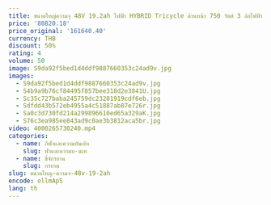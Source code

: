 ```yaml
---
title: ขนาดใหญ่ความจุ 48V 19.2ah ไฟฟ้า HYBRID Tricycle ด้านหน้า 750 วัตต์ 3 ล้อไฟฟ้า Freight จักรยาน 24 นิ้วไขมันยางเดินทาง
price: '80820.18'
price_original: '161640.40'
currency: THB
discount: 50%
rating: 4
volume: 50
image: S9da92f5bed1d4ddf9887660353c24ad9v.jpg
images:
  - S9da92f5bed1d4ddf9887660353c24ad9v.jpg
  - S4b9a9b76cf84495f857bee318d2e3841U.jpg
  - Sc35c727baba245759dc23201919cdf6eb.jpg
  - Sdfdd43b572eb4955a4c51887ab87e726r.jpg
  - Sa0c3d730fd214a299896610ed65a329aK.jpg
  - S76c3ea985ee843ad9c0ae3b3812aca5br.jpg
video: 4000265730240.mp4
categories:
  - name: กีฬาและความบันเทิง
    slug: ฬาและความบ-นเท
  - name: ขี่จักรยาน
    slug: กรยาน
slug: ขนาดใหญ-ความจ-48v-19-2ah
encode: ollmApS
lang: th
---
```

  